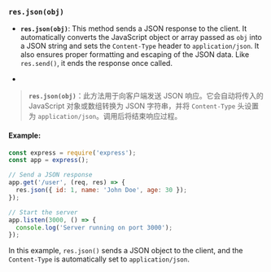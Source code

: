 ### `res.json(obj)`

- **`res.json(obj)`**: This method sends a JSON response to the client. It automatically converts the JavaScript object or array passed as `obj` into a JSON string and sets the `Content-Type` header to `application/json`. It also ensures proper formatting and escaping of the JSON data. Like `res.send()`, it ends the response once called.

- <audio src="../../../../Downloads/__`res.json(obj.mp3"></audio>

> **`res.json(obj)`**：此方法用于向客户端发送 JSON 响应。它会自动将传入的 JavaScript 对象或数组转换为 JSON 字符串，并将 `Content-Type` 头设置为 `application/json`。调用后将结束响应过程。
>
> <audio src="../../../../Downloads/`res.json(obj)`.mp3"></audio>

#### Example:

<audio src="../../../../Downloads/在这段代码中，`res.jso.mp3"></audio>

```js
const express = require('express');
const app = express();

// Send a JSON response
app.get('/user', (req, res) => {
  res.json({ id: 1, name: 'John Doe', age: 30 });
});

// Start the server
app.listen(3000, () => {
  console.log('Server running on port 3000');
});
```

In this example, `res.json()` sends a JSON object to the client, and the `Content-Type` is automatically set to `application/json`.